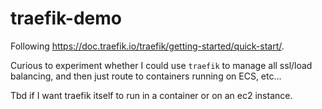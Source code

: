 # traefik-demo

Following https://doc.traefik.io/traefik/getting-started/quick-start/.

Curious to experiment whether I could use `traefik` to manage all ssl/load
balancing, and then just route to containers running on ECS, etc...

Tbd if I want traefik itself to run in a container or on an ec2 instance.
